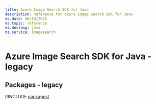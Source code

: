 ```yaml
---
title: Azure Image Search SDK for Java
description: Reference for Azure Image Search SDK for Java
ms.date: 06/10/2025
ms.topic: reference
ms.devlang: java
ms.service: imagesearch
---
```

# Azure Image Search SDK for Java - legacy
## Packages - legacy
[!INCLUDE [packages](image-search-index.md)]
